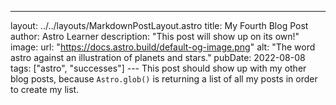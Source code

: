 ---
layout: ../../layouts/MarkdownPostLayout.astro
title: My Fourth Blog Post
author: Astro Learner
description: "This post will show up on its own!"
image:
    url: "https://docs.astro.build/default-og-image.png"
        alt: "The word astro against an illustration of planets and stars."
        pubDate: 2022-08-08
        tags: ["astro", "successes"]
        ---
        This post should show up with my other blog posts, because `Astro.glob()` is returning a list of all my posts in order to create my list.
